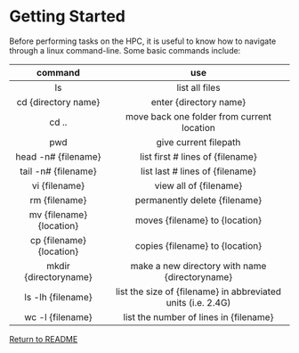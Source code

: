Getting Started
=====================
Before performing tasks on the HPC, it is useful to know how to navigate through a linux command-line. Some basic commands include:

| command | use |
| :----: | :----: |
| ls | list all files |
| cd {directory name} | enter {directory name} |
| cd .. | move back one folder from current location |
| pwd | give current filepath |
| head -n# {filename} | list first # lines of {filename} |
| tail -n# {filename} | list last # lines of {filename} |
| vi {filename} | view all of {filename} |
| rm {filename} | permanently delete {filename} |  
| mv {filename} {location} | moves {filename} to {location} |
| cp {filename} {location} | copies {filename} to {location} |
| mkdir {directoryname} | make a new directory with name {directoryname} |
| ls -lh {filename} | list the size of {filename} in abbreviated units (i.e. 2.4G) |
| wc -l {filename} | list the number of lines in {filename} |  

[Return to README](https://github.com/KerriganBlake/General_HPC_Use_Tutorial/blob/master/README.md)
